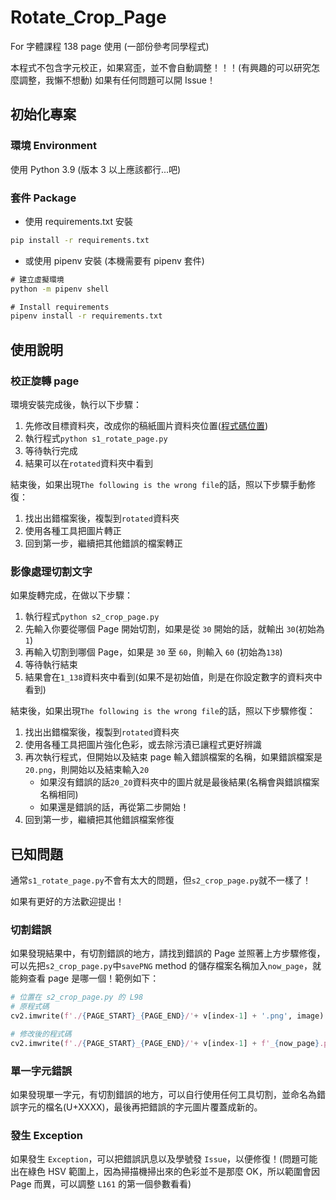 # Rotate_Crop_Page

For 字體課程 138 page 使用 (一部份參考同學程式)

本程式不包含字元校正，如果寫歪，並不會自動調整！！！(有興趣的可以研究怎麼調整，我懶不想動)
如果有任何問題可以開 Issue！

## 初始化專案

### 環境 Environment

使用 Python 3.9 (版本 3 以上應該都行...吧)

### 套件 Package

-   使用 requirements.txt 安裝

```cmd
pip install -r requirements.txt
```

-   或使用 pipenv 安裝 (本機需要有 pipenv 套件)

```cmd
# 建立虛擬環境
python -m pipenv shell

# Install requirements
pipenv install -r requirements.txt
```

## 使用說明

### 校正旋轉 page

環境安裝完成後，執行以下步驟：

1. 先修改目標資料夾，改成你的稿紙圖片資料夾位置([程式碼位置](https://github.com/NTUT-kyle/Rotate_Crop_Page/blob/main/s1_rotate_page.py#L140))
2. 執行程式`python s1_rotate_page.py`
3. 等待執行完成
4. 結果可以在`rotated`資料夾中看到

結束後，如果出現`The following is the wrong file`的話，照以下步驟手動修復：

1. 找出出錯檔案後，複製到`rotated`資料夾
2. 使用各種工具把圖片轉正
3. 回到第一步，繼續把其他錯誤的檔案轉正

### 影像處理切割文字

如果旋轉完成，在做以下步驟：

1. 執行程式`python s2_crop_page.py`
2. 先輸入你要從哪個 Page 開始切割，如果是從 `30` 開始的話，就輸出 `30`(初始為 `1`)
3. 再輸入切割到哪個 Page，如果是 `30` 至 `60`，則輸入 `60` (初始為`138`)
4. 等待執行結束
5. 結果會在`1_138`資料夾中看到(如果不是初始值，則是在你設定數字的資料夾中看到)

結束後，如果出現`The following is the wrong file`的話，照以下步驟修復：

1. 找出出錯檔案後，複製到`rotated`資料夾
2. 使用各種工具把圖片強化色彩，或去除污漬已讓程式更好辨識
3. 再次執行程式，但開始以及結束 page 輸入錯誤檔案的名稱，如果錯誤檔案是`20.png`，則開始以及結束輸入`20`
    - 如果沒有錯誤的話`20_20`資料夾中的圖片就是最後結果(名稱會與錯誤檔案名稱相同)
    - 如果還是錯誤的話，再從第二步開始！
4. 回到第一步，繼續把其他錯誤檔案修復

## 已知問題

通常`s1_rotate_page.py`不會有太大的問題，但`s2_crop_page.py`就不一樣了！

如果有更好的方法歡迎提出！

### 切割錯誤

如果發現結果中，有切割錯誤的地方，請找到錯誤的 Page 並照著上方步驟修復，可以先把`s2_crop_page.py`中`savePNG` method 的儲存檔案名稱加入`now_page`，就能夠查看 page 是哪一個！範例如下：

```python
# 位置在 s2_crop_page.py 的 L98
# 原程式碼
cv2.imwrite(f'./{PAGE_START}_{PAGE_END}/'+ v[index-1] + '.png', image)

# 修改後的程式碼
cv2.imwrite(f'./{PAGE_START}_{PAGE_END}/'+ v[index-1] + f'_{now_page}.png', image)
```

### 單一字元錯誤

如果發現單一字元，有切割錯誤的地方，可以自行使用任何工具切割，並命名為錯誤字元的檔名(U+XXXX)，最後再把錯誤的字元圖片覆蓋成新的。

### 發生 Exception

如果發生 `Exception`，可以把錯誤訊息以及學號發 `Issue`，以便修復！(問題可能出在綠色 HSV 範圍上，因為掃描機掃出來的色彩並不是那麼 OK，所以範圍會因 Page 而異，可以調整 `L161` 的第一個參數看看)
